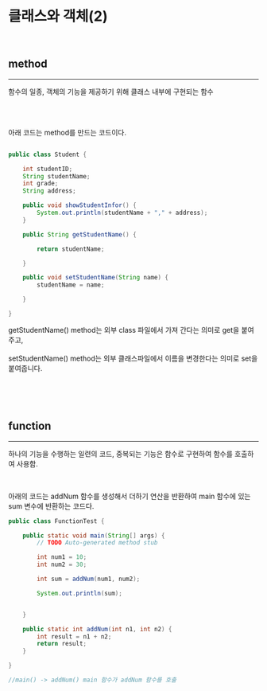 # 클래스와 객체(2)

<br>

## method

---

함수의 일종, 객체의 기능을 제공하기 위해 클래스 내부에 구현되는 함수

<br>
<br>

아래 코드는 method를 만드는 코드이다.

```java

public class Student {

	int studentID;
	String studentName;
	int grade;
	String address;

	public void showStudentInfor() {
		System.out.println(studentName + "," + address);
	}

	public String getStudentName() {

		return studentName;

	}

	public void setStudentName(String name) {
		studentName = name;

	}

}


```

getStudentName() method는 외부 class 파일에서 가져 간다는 의미로 get을 붙여주고,
<br>  
 setStudentName() method는 외부 클래스파일에서 이름을 변경한다는 의미로 set을 붙여줍니다.

<br>
<br>
<br>

## function

---

하나의 기능을 수행하는 일련의 코드, 중복되는 기능은 함수로
구현하여 함수를 호출하여 사용함.

<br>

아래의 코드는 addNum 함수를 생성해서 더하기 연산을 반환하여
main 함수에 있는 sum 변수에 반환하는 코드다.

```java
public class FunctionTest {

	public static void main(String[] args) {
		// TODO Auto-generated method stub

		int num1 = 10;
		int num2 = 30;

		int sum = addNum(num1, num2);

		System.out.println(sum);


	}

	public static int addNum(int n1, int n2) {
		int result = n1 + n2;
		return result;
	}

}

//main() -> addNum() main 함수가 addNum 함수를 호출

```
